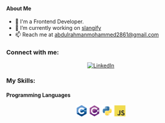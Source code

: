 #### About Me
- 🏫 I'm a Frontend Developer.
- 🔭 I’m currently working on [slangify](https://github.com/abdo286)
- 📫 Reach me at [abdulrahmanmohammed2861@gmail.com](mailto:abdulrahmanmohammed2861@gmail.com)

<h3 align="left">Connect with me:</h3>
<p align="center">
  <a href="https://linkedin.com/in/abdulrahman-mohammed-470999237" target="_blank"><img src="https://raw.githubusercontent.com/rahuldkjain/github-profile-readme-generator/master/src/images/icons/Social/linked-in-alt.svg" alt="LinkedIn" width="30" height="30" /></a>
</p>

<h3 align="left">My Skills:</h3>

#### Programming Languages
<p align="center">
  <img src="https://raw.githubusercontent.com/devicons/devicon/master/icons/cplusplus/cplusplus-original.svg" alt="C++" width="30" height="30"/> <img src="https://raw.githubusercontent.com/devicons/devicon/master/icons/csharp/csharp-original.svg" alt="C#" width="30" height="30"/> <img src="https://raw.githubusercontent.com/devicons/devicon/master/icons/python/python-original.svg" alt="Python" width="30" height="30"/> <img src="https://raw.githubusercontent.com/devicons/devicon/master/icons/javascript/javascript-original.svg" alt="JavaScript" width="30" height="30"/>
</p>

